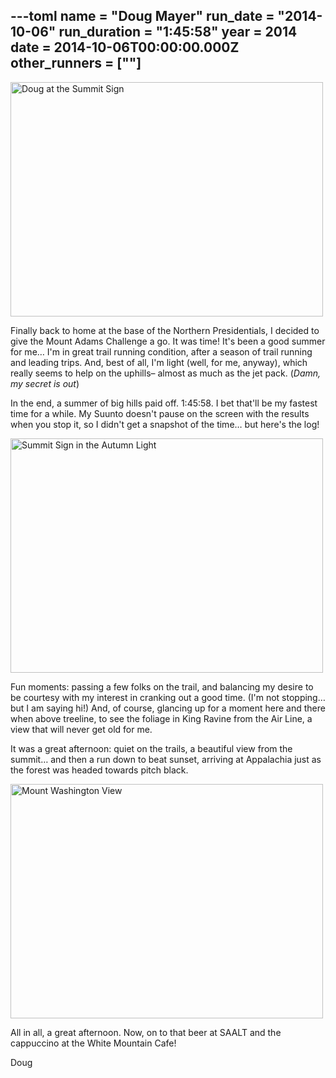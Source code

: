 ---toml
name = "Doug Mayer"
run_date = "2014-10-06"
run_duration = "1:45:58"
year = 2014
date = 2014-10-06T00:00:00.000Z
other_runners = [""]
---
<img src="/assets/images/uploads/classic-fall-doug.jpg" alt="Doug at the Summit Sign" width="500" height="375" class="img-fluid">

Finally back to home at the base of the Northern Presidentials, I decided to give the Mount Adams Challenge a go. It was time! It's been a good summer for me… I'm in great trail running condition, after a season of trail running and leading trips. And, best of all, I'm light (well, for me, anyway), which really seems to help on the uphills– almost as much as the jet pack. (<em>Damn, my secret is out</em>)

In the end, a summer of big hills paid off. 1:45:58. I bet that'll be my fastest time for a while. My Suunto doesn't pause on the screen with the results when you stop it, so I didn't get a snapshot of the time… but here's the log!

<img src="/assets/images/uploads/classic-fall-summit-sign.jpg" alt="Summit Sign in the Autumn Light" width="500" height="375" class="img-fluid">

Fun moments: passing a few folks on the trail, and balancing my desire to be courtesy with my interest in cranking out a good time. (I'm not stopping… but I am saying hi!) And, of course, glancing up for a moment here and there when above treeline, to see the foliage in King Ravine from the Air Line, a view that will never get old for me.

It was a great afternoon: quiet on the trails, a beautiful view from the summit… and then a run down to beat sunset, arriving at Appalachia just as the forest was headed towards pitch black.

<img src="/assets/images/uploads/classic-fall-view.jpg" alt="Mount Washington View" width="500" height="375" class="img-fluid">

All in all, a great afternoon. Now, on to that beer at SAALT and the cappuccino at the White Mountain Cafe!

Doug

